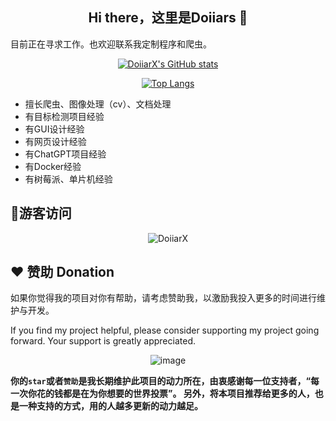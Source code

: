 
<h2 align="center">Hi there，这里是Doiiars 👋</h2>

目前正在寻求工作。也欢迎联系我定制程序和爬虫。

<div align="center">
  
[![DoiiarX's GitHub stats](https://github-readme-stats.vercel.app/api?username=DoiiarX&theme=radical)](https://github.com/DoiiarX/)
  
[![Top Langs](https://github-readme-stats.vercel.app/api/top-langs/?username=DoiiarX&layout=compact&theme=radical&line_height=27&v=5)](https://github.com/DoiiarX/)

</div>

- 擅长爬虫、图像处理（cv）、文档处理
- 有目标检测项目经验
- 有GUI设计经验
- 有网页设计经验
- 有ChatGPT项目经验
- 有Docker经验
- 有树莓派、单片机经验

## 👤游客访问

<p align="center"> 
   <img alingn="center" src="https://profile-counter.glitch.me/DoiiarX/count.svg"  alt="DoiiarX"/>
</p>

## ❤ 赞助 Donation

如果你觉得我的项目对你有帮助，请考虑赞助我，以激励我投入更多的时间进行维护与开发。

If you find my project helpful, please consider supporting my project going forward. Your support is greatly appreciated.

<div align="center">

![image](https://github.com/DoiiarX/DoiiarX/assets/25550075/79cfba0b-b964-4828-b320-643ab1a6e15f)
  
</div>

**你的`star`或者`赞助`是我长期维护此项目的动力所在，由衷感谢每一位支持者，“每一次你花的钱都是在为你想要的世界投票”。 
另外，将本项目推荐给更多的人，也是一种支持的方式，用的人越多更新的动力越足。**
